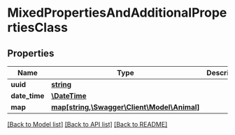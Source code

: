 # MixedPropertiesAndAdditionalPropertiesClass

## Properties
Name | Type | Description | Notes
------------ | ------------- | ------------- | -------------
**uuid** | [**string**](.md) |  | [optional] 
**date_time** | [**\DateTime**](\DateTime.md) |  | [optional] 
**map** | [**map[string,\Swagger\Client\Model\Animal]**](Animal.md) |  | [optional] 

[[Back to Model list]](../README.md#documentation-for-models) [[Back to API list]](../README.md#documentation-for-api-endpoints) [[Back to README]](../README.md)

